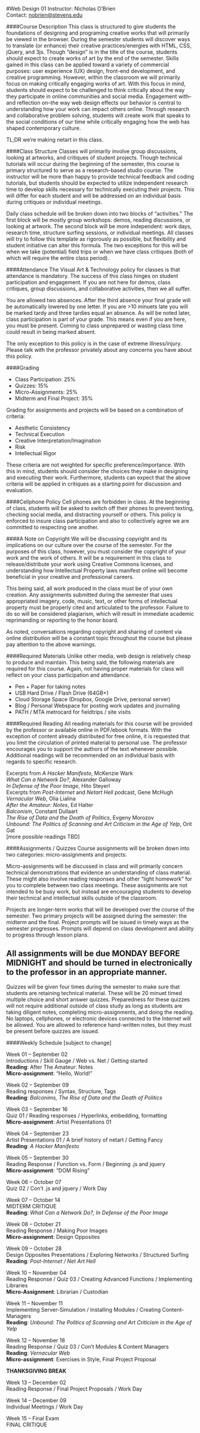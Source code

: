 #Web Design 01
Instructor: Nicholas O’Brien<br />
Contact: nobrien@stevens.edu

####Course Description
This class is structured to give students the foundations of designing and programing creative works that will primarily be viewed in the browser. During the semester students will discover ways to translate (or enhance) their creative practices/energies with HTML, CSS, jQuery, and 3js. Though “design” is in the title of the course, students should expect to create works of art by the end of the semester. Skills gained in this class can be applied toward a variety of commercial purposes: user experience (UX) design, front-end development, and creative programming. However, within the classroom we will primarily focus on making critically engaging works of art. With this focus in mind, students should expect to be challenged to think critically about the way they participate in online communities and social media. Engagement with–and reflection on–the way web design effects our behavior is central to understanding how your work can impact others online. Through research and collaborative problem solving, students will create work that speaks to the social conditions of our time while critically engaging how the web has shaped contemporary culture.

TL;DR we’re making netart in this class.

####Class Structure
Classes will primarily involve group discussions, looking at artworks, and critiques of student projects. Though technical tutorials will occur during the beginning of the semester, this course is primary structured to serve as a research-based studio course. The instructor will be more than happy to provide technical feedback and coding tutorials, but students should be expected to utilize independent research time to develop skills necessary for technically executing their projects. This will differ for each student and will be addressed on an individual basis during critiques or individual meetings.

Daily class schedule will be broken down into two blocks of “activities.” The first block will be mostly group workshops: demos, reading discussions, or looking at artwork. The second block will be more independent: work days, research time, structure surfing sessions, or individual meetings. All classes will try to follow this template as rigorously as possible, but flexibility and student initiative can alter this formula. The two exceptions for this will be when we take (potential) field trips or when we have class critiques (both of which will require the entire class period).

####Attendance
The Visual Art & Technology policy for classes is that attendance is mandatory. The success of this class hinges on student participation and engagement. If you are not here for demos, class critiques, group discussions, and collaborative activities, then we all suffer.

You are allowed two absences. After the third absence your final grade will be automatically lowered by one letter. If you are >10 minuets late you will be marked tardy and three tardies equal an absence. As will be noted later, class participation is part of your grade. This means even if you are here, you must be present. Coming to class unprepared or wasting class time could result in being marked absent.

The only exception to this policy is in the case of extreme illness/injury. Please talk with the professor privately about any concerns you have about this policy.

####Grading
* Class Participation: 25%			
* Quizzes: 15%
* Micro-Assignments: 25%	
* Midterm and Final Project: 35%

Grading for assignments and projects will be based on a combination of criteria:

* Aesthetic Consistency
* Technical Execution
* Creative Interpretation/Imagination
* Risk
* Intellectual Rigor

These criteria are not weighted for specific preference/importance. With this in mind, students should consider the choices they make in designing and executing their work. Furthermore, students can expect that the above criteria will be applied in critiques as a starting point for discussion and evaluation.

####Cellphone Policy
Cell phones are forbidden in class. At the beginning of class, students will be asked to switch off their phones to prevent texting, checking social media, and distracting yourself or others. This policy is enforced to insure class participation and also to collectively agree we are committed to respecting one another.

####A Note on Copyright
We will be discussing copyright and its implications on our culture over the course of the semester. For the purposes of this class, however, you must consider the copyright of your work and the work of others. It will be a requirement in this class to release/distribute your work using Creative Commons licenses, and understanding how Intellectual Property laws manifest online will become beneficial in your creative and professional careers.

This being said, all work produced in the class must be of your own creation. Any assignments submitted during the semester that uses appropriated imagery, code, music, text, or other forms of intellectual property must be properly cited and articulated to the professor. Failure to do so will be considered plagiarism, which will result in immediate academic reprimanding or reporting to the honor board.

As noted, conversations regarding copyright and sharing of content via online distribution will be a constant topic throughout the course but please pay attention to the above warnings.

####Required Materials
Unlike other media, web design is relatively cheap to produce and maintain. This being said, the following materials are required for this course. Again, not having proper materials for class will reflect on your class participation and attendance.

* Pen + Paper for taking notes
* USB Hard Drive / Flash Drive (64GB+)
* Cloud Storage Space (Dropbox, Google Drive, personal server)
* Blog / Personal Webspace for posting work updates and journaling
* PATH / MTA metrocard for fieldtrips / site visits

####Required Reading
All reading materials for this course will be provided by the professor or available online in PDF/ebook formats. With the exception of content already distributed for free online, it is requested that you limit the circulation of printed material to personal use. The professor encourages you to support the authors of the text whenever possible. Additional readings will be recommended on an individual basis with regards to specific research.

Excerpts from *A Hacker Manifesto*, McKenzie Wark<br />
*What Can a Network Do?*, Alexander Galloway<br />
*In Defense of the Poor Image*, Hito Steyerl<br />
Excerpts from *Post-Internet* and *Netart Hell* podcast, Gene McHugh<br />
*Vernacular Web*, Olia Lialina<br />
*After the Amateur: Notes*, Ed Halter<br />
*Balconism*, Constant Dullaart<br />
*The Rise of Data and the Death of Politics*, Evgeny Morozov<br />
*Unbound: The Politics of Scanning and Art Criticism in the Age of Yelp*, Orit Gat<br />
[more possible readings TBD]

####Assignments / Quizzes
Course assignments will be broken down into two categories: micro-assignments and projects. 

Micro-assignments will be discussed in class and will primarily concern technical demonstrations that evidence an understanding of class material. These might also involve reading responses and other “light homework” for you to complete between two class meetings. These assignments are not intended to be busy work, but instead are encouraging students to develop their technical and intellectual skills outside of the classroom.

Projects are longer-term works that will be developed over the course of the semester. Two primary projects will be assigned during the semester: the midterm and the final. Project prompts will be issued in timely ways as the semester progresses. Prompts will depend on class development and ability to progress through lesson plans.

All assignments will be due MONDAY BEFORE MIDNIGHT and should be turned in electronically to the professor in an appropriate manner.
--
Quizzes will be given four times during the semester to make sure that students are retaining technical material. These will be 20 minuet timed multiple choice and short answer quizzes. Preparedness for these quizzes will not require additional outside of class study as long as students are taking diligent notes, completing micro-assignments, and doing the reading. No laptops, cellphones, or electronic devices connected to the Internet will be allowed. You are allowed to reference hand-written notes, but they must be present before quizzes are issued.

####Weekly Schedule
[subject to change]

Week 01 – September 02 <br />
Introductions / Skill Gauge / Web vs. Net / Getting started<br />
**Reading**: After The Amateur: Notes<br />
**Micro-assignment**: “Hello, World!”<br />

Week 02 – September 09<br />
Reading responses / Syntax, Structure, Tags<br />
**Reading**: *Balconims, The Rise of Data and the Death of Politics*

Week 03 – September 16<br />
Quiz 01 / Reading responses / Hyperlinks, embedding, formatting<br />
**Micro-assignment**: Artist Presentations 01

Week 04 – September 23<br />
Artist Presentations 01 / A brief history of netart / Getting Fancy<br />
**Reading**: *A Hacker Manifesto*

Week 05 – September 30<br />
Reading Response / Function vs. Form / Beginning .js and jquery <br />
**Micro-assignment**: “DOM Rising”

Week 06 – October 07<br />
Quiz 02 / Con’t .js and jquery / Work Day

Week 07 – October 14<br />
MIDTERM CRITIQUE<br />
**Reading**: *What Can a Network Do?, In Defense of the Poor Image*

Week 08 – October 21<br />
Reading Response / Making Poor Images <br />
**Micro-assignment**: Design Opposites<br />

Week 09 – October 28<br />
Design Opposites Presentations / Exploring Networks / Structured Surfing<br />
**Reading**: *Post-Internet / Net Art Hell*

Week 10 – November 04<br />
Reading Response / Quiz 03 / Creating Advanced Functions / Implementing Libraries <br />
**Micro-Assignment**: Librarian / Custodian

Week 11 – November 11<br />
Implementing Server-Simulation / Installing Modules / Creating Content-Managers<br />
**Reading**: *Unbound: The Politics of Scanning and Art Criticism in the Age of Yelp*

Week 12 – November 18<br />
Reading Response / Quiz 03 / Con’t Modules & Content Managers<br />
**Reading**: *Vernacular Web*<br />
**Micro-assignment**: Exercises in Style, Final Project Proposal

**THANKSGIVING BREAK**

Week 13 – December 02<br />
Reading Response / Final Project Proposals / Work Day

Week 14 – December 09<br />
Individual Meetings / Work Day

Week 15 – Final Exam<br />
FINAL CRITIQUE
